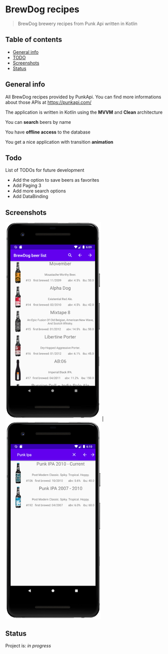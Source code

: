 # BrewDog recipes
> BrewDog brewery recipes from Punk Api written in Kotlin

## Table of contents
* [General info](#general-info)
* [TODO](#todo)
* [Screenshots](#screenshots)
* [Status](#status)

## General info
All BrewDog recipes provided by PunkApi. You can find more informations about those APIs at https://punkapi.com/

The application is written in Kotlin using the **MVVM** and **Clean** architecture

You can **search** beers by name

You have **offline access** to the database

You get a nice application with transition **animation**

## Todo
List of TODOs for future development
* Add the option to save beers as favorites
* Add Paging 3
* Add more search options
* Add DataBinding

## Screenshots
<img src = "https://github.com/ciechanek1/BrewDog-recipes/blob/master/img/1.png" width = 300> | <img src = "https://github.com/ciechanek1/BrewDog-recipes/blob/master/img/2.png" width = 300>

## Status
Project is: _in progress_
